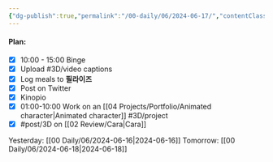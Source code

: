 ```yaml
---
{"dg-publish":true,"permalink":"/00-daily/06/2024-06-17/","contentClasses":"daily Monday page-white","noteIcon":"","created":"2025-01-21T01:20:16.070+10:00","updated":"2025-01-21T15:25:25.583+10:00"}
---
```


#### Plan:
- [x] 10:00 - 15:00 Binge
- [x] Upload #3D/video captions
- [x] Log meals to **필라이즈**
- [x] Post on Twitter
- [x] Kinopio
- [x] 01:00-10:00 Work on an [[04 Projects/Portfolio/Animated character\|Animated character]] #3D/project 
- [x] #post/3D on [[02 Review/Cara\|Cara]]

Yesterday: [[00 Daily/06/2024-06-16\|2024-06-16]]
Tomorrow: [[00 Daily/06/2024-06-18\|2024-06-18]]